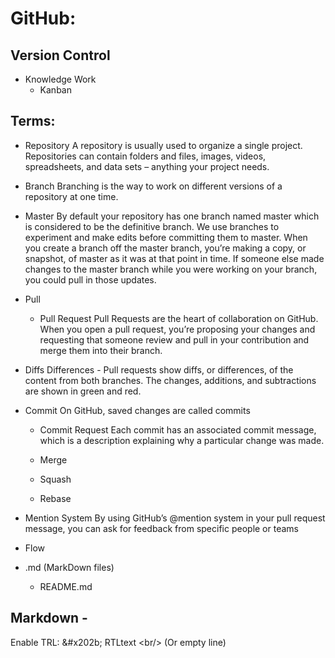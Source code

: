 # GitHub:

##   Version Control
- Knowledge Work
     - Kanban

## Terms:
  - Repository
    A repository is usually used to organize a single project. Repositories can contain folders and files, images, videos, spreadsheets, and data sets – anything your project needs.
  - Branch
    Branching is the way to work on different versions of a repository at one time.
  - Master
    By default your repository has one branch named master which is considered to be the definitive branch. We use branches to experiment and make edits before committing them to master.
    When you create a branch off the master branch, you’re making a copy, or snapshot, of master as it was at that point in time. If someone else made changes to the master branch while you were working on your branch, you could pull in those updates.
  - Pull
    - Pull Request
      Pull Requests are the heart of collaboration on GitHub. When you open a pull request, you’re proposing your changes and requesting that someone review and pull in your contribution and merge them into their branch.
  - Diffs
    Differences - Pull requests show diffs, or differences, of the content from both branches. The changes, additions, and subtractions are shown in green and red.
  - Commit
    On GitHub, saved changes are called commits
    - Commit Request
       Each commit has an associated commit message, which is a description explaining why a particular change was made.

    - Merge
    - Squash
    - Rebase
  - Mention System
    By using GitHub’s @mention system in your pull request message, you can ask for feedback from specific people or teams

  - Flow
  - .md (MarkDown files)
    - README.md

## Markdown - 
  Enable TRL: \&#x202b; ‫ RTLtext \<br/> (Or empty line)
